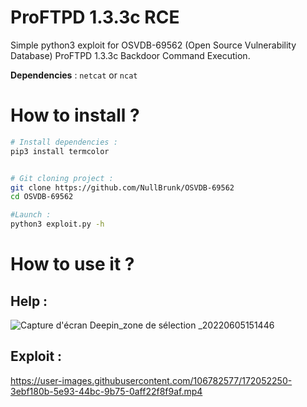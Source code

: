 # ProFTPD 1.3.3c RCE
Simple python3 exploit for OSVDB-69562 (Open Source Vulnerability Database) ProFTPD 1.3.3c Backdoor Command Execution.


**Dependencies** : ``netcat`` or ``ncat``
# How to install ?

```bash
# Install dependencies :
pip3 install termcolor


# Git cloning project :
git clone https://github.com/NullBrunk/OSVDB-69562
cd OSVDB-69562

#Launch :
python3 exploit.py -h

```

# How to use it ?

## Help :

![Capture d'écran Deepin_zone de sélection _20220605151446](https://user-images.githubusercontent.com/106782577/172052335-95e00a80-d659-4191-b778-0e5a837ab6d1.png)


## Exploit :

https://user-images.githubusercontent.com/106782577/172052250-3ebf180b-5e93-44bc-9b75-0aff22f8f9af.mp4
